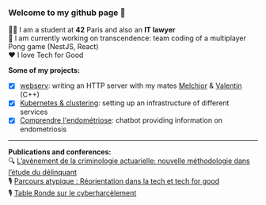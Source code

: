 ### Welcome to my github page 👋

🙋‍♀️ I am a student at __42__ Paris and also an __IT lawyer__ <br />
🏓 I am currently working on transcendence: team coding of a multiplayer Pong game (NestJS, React) <br />
♥️ I love Tech for Good <br />

__Some of my projects:__
- [x] [webserv](https://github.com/JehanneDussert/webserv): writing an HTTP server with my mates [Melchior](https://github.com/mmaj0708) & [Valentin](https://github.com/valentinllpz) (C++)
- [x] [Kubernetes & clustering](https://github.com/JehanneDussert/ft_services): setting up an infrastructure of different services
- [x] [Comprendre l'endométriose](https://www.facebook.com/comprendrelendo): chatbot providing information on endometriosis

---

__Publications and conferences:__ <br />
🔍 [L’avènement de la criminologie actuarielle: nouvelle méthodologie dans l’étude du délinquant](https://medium.com/ai-for-tomorrow/lav%C3%A8nement-de-la-criminologie-actuarielle-nouvelle-m%C3%A9thodologie-dans-l-%C3%A9tude-du-d%C3%A9linquant-af7007a395a5) <br />
🎙 [Parcours atypique : Réorientation dans la tech et tech for good](https://www.youtube.com/watch?v=zpVCbXXHtXU&t=4s&ab_channel=BeMyApp) <br />
🎙 [Table Ronde sur le cyberharcèlement](https://www.youtube.com/watch?v=9DbSmU_b6RY&t=2062s&ab_channel=SheoTechnology) <br />

